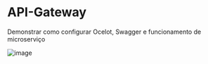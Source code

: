# API-Gateway
Demonstrar como configurar Ocelot, Swagger e funcionamento de microserviço

![image](https://github.com/eccarvalho74/API-Gateway/assets/19211901/78e91476-148c-41aa-8384-f9b66e1549da)
